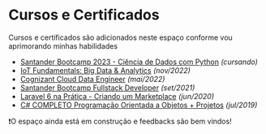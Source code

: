 # Cursos e Certificados

Cursos e certificados são adicionados neste espaço conforme vou aprimorando minhas habilidades

* [Santander Bootcamp 2023 - Ciência de Dados com Python](Santander%20Bootcamp%202023%20-%20Ciência%20de%20Dados%20com%20Python/content.md) *(cursando)*
* [IoT Fundamentals: Big Data & Analytics](IoT%20Fundamentals%20Big%20Data%20%26%20Analytics/content.md) *(nov/2022)*
* [Cognizant Cloud Data Engineer](Cognizant%20Cloud%20Data%20Engineer/content.md) *(mai/2022)*
* [Santander Bootcamp Fullstack Developer](Santander%20Bootcamp%20Fullstack%20Developer/content.md) *(set/2021)*
* [Laravel 6 na Prática - Criando um Marketplace](Laravel%206%20na%20Prática%20-%20Criando%20um%20Marketplace/content.md) *(jun/2020)*
* [C# COMPLETO Programação Orientada a Objetos + Projetos](C%23%20COMPLETO%20Programa%C3%A7%C3%A3o%20Orientada%20a%20Objetos%20%2B%20Projetos/content.md) *(jul/2019)*

❗O espaço ainda está em construção e feedbacks são bem vindos!


